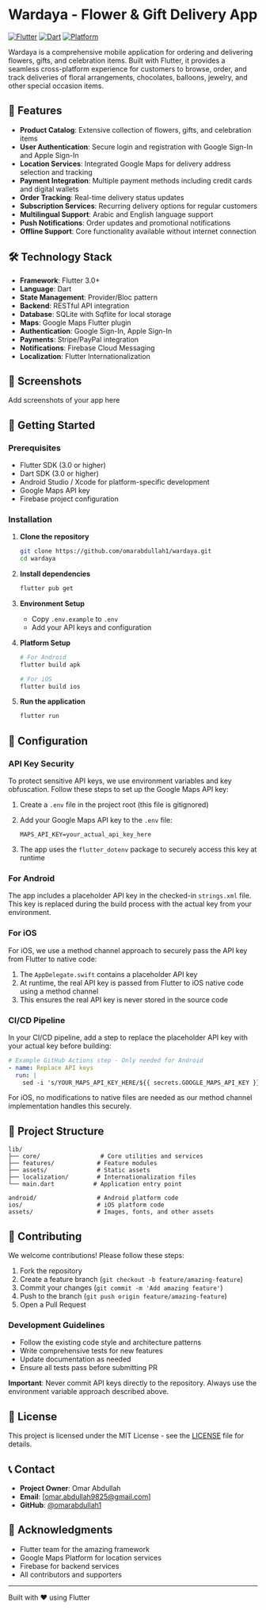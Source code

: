 # Wardaya - Flower & Gift Delivery App

[![Flutter](https://img.shields.io/badge/Flutter-3.0+-02569B?style=for-the-badge&logo=flutter)](https://flutter.dev/)
[![Dart](https://img.shields.io/badge/Dart-3.0+-0175C2?style=for-the-badge&logo=dart)](https://dart.dev/)
[![Platform](https://img.shields.io/badge/Platform-Android%20%7C%20iOS-25D366?style=for-the-badge&logo=apple)](https://flutter.dev/)

Wardaya is a comprehensive mobile application for ordering and delivering flowers, gifts, and celebration items. Built with Flutter, it provides a seamless cross-platform experience for customers to browse, order, and track deliveries of floral arrangements, chocolates, balloons, jewelry, and other special occasion items.

## 🌟 Features

- **Product Catalog**: Extensive collection of flowers, gifts, and celebration items
- **User Authentication**: Secure login and registration with Google Sign-In and Apple Sign-In
- **Location Services**: Integrated Google Maps for delivery address selection and tracking
- **Payment Integration**: Multiple payment methods including credit cards and digital wallets
- **Order Tracking**: Real-time delivery status updates
- **Subscription Services**: Recurring delivery options for regular customers
- **Multilingual Support**: Arabic and English language support
- **Push Notifications**: Order updates and promotional notifications
- **Offline Support**: Core functionality available without internet connection

## 🛠️ Technology Stack

- **Framework**: Flutter 3.0+
- **Language**: Dart
- **State Management**: Provider/Bloc pattern
- **Backend**: RESTful API integration
- **Database**: SQLite with Sqflite for local storage
- **Maps**: Google Maps Flutter plugin
- **Authentication**: Google Sign-In, Apple Sign-In
- **Payments**: Stripe/PayPal integration
- **Notifications**: Firebase Cloud Messaging
- **Localization**: Flutter Internationalization

## 📱 Screenshots

Add screenshots of your app here

## 🚀 Getting Started

### Prerequisites

- Flutter SDK (3.0 or higher)
- Dart SDK (3.0 or higher)
- Android Studio / Xcode for platform-specific development
- Google Maps API key
- Firebase project configuration

### Installation

1. **Clone the repository**

   ```bash
   git clone https://github.com/omarabdullah1/wardaya.git
   cd wardaya
   ```

2. **Install dependencies**

   ```bash
   flutter pub get
   ```

3. **Environment Setup**
   - Copy `.env.example` to `.env`
   - Add your API keys and configuration

4. **Platform Setup**

   ```bash
   # For Android
   flutter build apk

   # For iOS
   flutter build ios
   ```

5. **Run the application**

   ```bash
   flutter run
   ```

## 🔧 Configuration

### API Key Security

To protect sensitive API keys, we use environment variables and key obfuscation. Follow these steps to set up the Google Maps API key:

1. Create a `.env` file in the project root (this file is gitignored)
2. Add your Google Maps API key to the `.env` file:

   ```env
   MAPS_API_KEY=your_actual_api_key_here
   ```

3. The app uses the `flutter_dotenv` package to securely access this key at runtime

### For Android

The app includes a placeholder API key in the checked-in `strings.xml` file. This key is replaced during the build process with the actual key from your environment.

### For iOS

For iOS, we use a method channel approach to securely pass the API key from Flutter to native code:

1. The `AppDelegate.swift` contains a placeholder API key
2. At runtime, the real API key is passed from Flutter to iOS native code using a method channel
3. This ensures the real API key is never stored in the source code

### CI/CD Pipeline

In your CI/CD pipeline, add a step to replace the placeholder API key with your actual key before building:

```yaml
# Example GitHub Actions step - Only needed for Android
- name: Replace API keys
  run: |
    sed -i 's/YOUR_MAPS_API_KEY_HERE/${{ secrets.GOOGLE_MAPS_API_KEY }}/g' android/app/src/main/res/values/strings.xml
```

For iOS, no modifications to native files are needed as our method channel implementation handles this securely.

## 📁 Project Structure

```
lib/
├── core/                 # Core utilities and services
├── features/            # Feature modules
├── assets/              # Static assets
├── localization/        # Internationalization files
└── main.dart           # Application entry point

android/                 # Android platform code
ios/                     # iOS platform code
assets/                  # Images, fonts, and other assets
```

## 🤝 Contributing

We welcome contributions! Please follow these steps:

1. Fork the repository
2. Create a feature branch (`git checkout -b feature/amazing-feature`)
3. Commit your changes (`git commit -m 'Add amazing feature'`)
4. Push to the branch (`git push origin feature/amazing-feature`)
5. Open a Pull Request

### Development Guidelines

- Follow the existing code style and architecture patterns
- Write comprehensive tests for new features
- Update documentation as needed
- Ensure all tests pass before submitting PR

**Important**: Never commit API keys directly to the repository. Always use the environment variable approach described above.

## 📄 License

This project is licensed under the MIT License - see the [LICENSE](LICENSE) file for details.

## 📞 Contact

- **Project Owner**: Omar Abdullah
- **Email**: [omar.abdullah9825@gmail.com]
- **GitHub**: [@omarabdullah1](https://github.com/omarabdullah1)

## 🙏 Acknowledgments

- Flutter team for the amazing framework
- Google Maps Platform for location services
- Firebase for backend services
- All contributors and supporters

---

Built with ❤️ using Flutter
